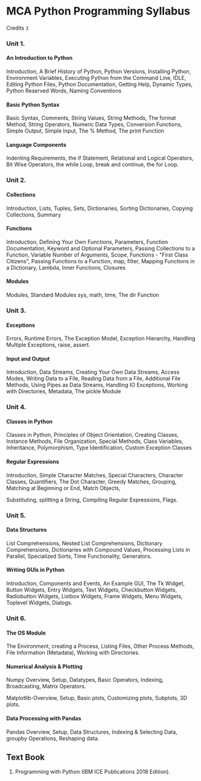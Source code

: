 # MCA Python Programming Syllabus 

Credits `3`


### Unit 1.  

#### An Introduction to Python  

Introduction, A Brief History of Python, Python Versions, Installing Python, Environment Variables, Executing Python from the Command Line, IDLE, Editing Python Files, Python Documentation, Getting Help, Dynamic Types, Python Reserved Words, Naming Conventions 

#### Basic Python Syntax  

Basic Syntax, Comments, String Values, String Methods, The format Method, String Operators, Numeric Data Types, Conversion Functions, Simple Output, Simple Input, The % Method, The print Function 

#### Language Components  

Indenting Requirements, the if Statement, Relational and Logical Operators, Bit Wise Operators, the while Loop, break and continue, the for Loop. 

### Unit 2. 

#### Collections  

Introduction, Lists, Tuples, Sets, Dictionaries, Sorting Dictionaries, Copying Collections, Summary 

#### Functions  

Introduction, Defining Your Own Functions, Parameters, Function Documentation, Keyword and Optional Parameters, Passing Collections to a Function, Variable Number of Arguments, Scope, Functions - "First Class Citizens", Passing Functions to a Function, map, filter, Mapping Functions in a Dictionary, Lambda, Inner Functions, Closures 

#### Modules  

Modules, Standard Modules sys, math, time, The dir Function 

### Unit 3.  

#### Exceptions  

Errors,  Runtime  Errors,  The  Exception  Model,  Exception  Hierarchy,  Handling  Multiple Exceptions, raise, assert. 

#### Input and Output  

Introduction, Data Streams, Creating Your Own Data Streams, Access Modes, Writing Data to a File, Reading Data from a File, Additional File Methods, Using Pipes as Data Streams, Handling IO Exceptions, Working with Directories, Metadata, The pickle Module 

### Unit 4.  

#### Classes in Python  

Classes in Python, Principles of Object Orientation, Creating Classes, Instance Methods, File Organization, Special Methods, Class Variables, Inheritance, Polymorphism, Type Identification, Custom Exception Classes 

#### Regular Expressions  

Introduction, Simple Character Matches, Special Characters, Character Classes, Quantifiers, The Dot  Character,  Greedy  Matches,  Grouping,  Matching  at  Beginning  or  End,  Match  Objects, 

Substituting, splitting a String, Compiling Regular Expressions, Flags. 

### Unit 5.  

#### Data Structures  

List Comprehensions, Nested List Comprehensions, Dictionary Comprehensions, Dictionaries with  Compound  Values,  Processing  Lists  in  Parallel,  Specialized  Sorts,  Time  Functionality, Generators. 

#### Writing GUIs in Python  

Introduction, Components and Events, An Example GUI, The Tk Widget, Button Widgets, Entry Widgets, Text Widgets, Checkbutton Widgets, Radiobutton Widgets, Listbox Widgets, Frame Widgets, Menu Widgets, Toplevel Widgets, Dialogs. 

### Unit 6.  

#### The OS Module  

The Environment, creating a Process, Listing Files, Other Process Methods, File Information (Metadata), Working with Directories. 

#### Numerical Analysis & Plotting 

Numpy  Overview,  Setup,  Datatypes,  Basic  Operators,  Indexing,  Broadcasting,  Matrix Operators. 

Matplotlib-Overview, Setup, Basic plots, Customizing plots, Subplots, 3D plots. 

#### Data Processing with Pandas 

Pandas Overview, Setup, Data Structures, Indexing & Selecting Data, groupby Operations, 
Reshaping data. 

## Text Book  

1. Programming with Python (IBM ICE Publications 2018 Edition). 


